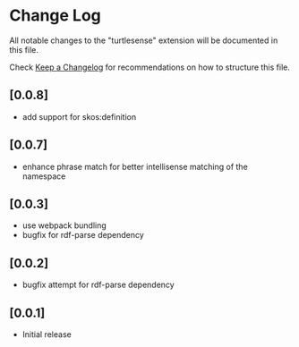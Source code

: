 # Change Log

All notable changes to the "turtlesense" extension will be documented in this file.

Check [Keep a Changelog](http://keepachangelog.com/) for recommendations on how to structure this file.

## [0.0.8]

- add support for skos:definition

## [0.0.7]

- enhance phrase match for better intellisense matching of the namespace

## [0.0.3]

- use webpack bundling
- bugfix for rdf-parse dependency

## [0.0.2]

- bugfix attempt for rdf-parse dependency

## [0.0.1]

- Initial release
